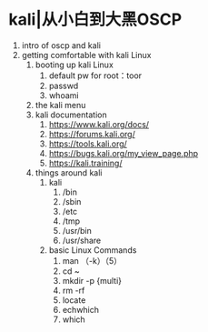 # kali|从小白到大黑OSCP

1. intro of oscp and kali
2. getting comfortable with kali Linux
   1. booting up kali Linux
      1. default pw for root：toor
      2. passwd
      3. whoami
   2. the kali menu
   3. kali documentation
      1. https://www.kali.org/docs/
      2. https://forums.kali.org/
      3. https://tools.kali.org/
      4. https://bugs.kali.org/my_view_page.php
      5. https://kali.training/
   4. things around kali
      1. kali	
         1. /bin
         2. /sbin
         3. /etc
         4. /tmp
         5. /usr/bin
         6. /usr/share
      2. basic Linux Commands
         1. man （-k）（5）
         2. cd ~
         3. mkdir -p {multi}
         4. rm -rf
         5. locate
         6. echwhich
         7. which

